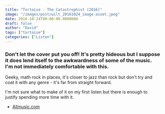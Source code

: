 ```yaml
---
title: "Tortoise - The Catastrophist (2016)"
image: "/images/post/wilt_20161024_image-asset.jpeg"
date: 2016-10-24T00:00:00.0000000
draft: false
author: "David"
tags: ["tortoise"]
categories: ["Listen"]
---
```

### Don't let the cover put you off! It's pretty hideous but I suppose it does lend itself to the awkwardness of some of the music. I'm not immediately comfortable with this.

 Geeky, math rock in places, it's closer to jazz than rock but don't try and coat it with any genre - it's far from straight forward. 

 I'm not sure what to make of it on my first listen but there is enough to justify spending more time with it. 

-  [Allmusic.com](http://www.allmusic.com/album/the-catastrophist-mw0002891689)